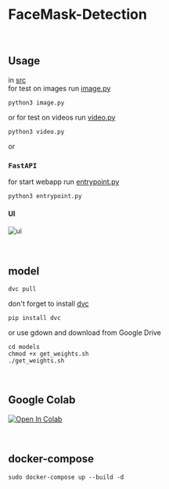 # FaceMask-Detection
<br>

## Usage 

in [src](./src/)<br>
for test on images run [image.py](./src/image.py)

    python3 image.py

or 
for test on videos run [video.py](./src/video.py)

    python3 video.py

or 

### `FastAPI`

for start webapp run [entrypoint.py](./src/entrypoint.py)

    python3 entrypoint.py

#### UI

![ui](./images/ui.gif)

<br>

## model

    dvc pull
don't forget to install [dvc](https://dvc.org/)

    pip install dvc

or use gdown and download from Google Drive 

    cd models
    chmod +x get_weights.sh
    ./get_weights.sh 

<br>

## Google Colab


[![Open In Colab](https://colab.research.google.com/assets/colab-badge.svg)](https://colab.research.google.com/drive/1NU6HMEgHJfR_PttrfJJV8Gq8bPe7lwc_?usp=sharing)

<br>


## docker-compose

    sudo docker-compose up --build -d

